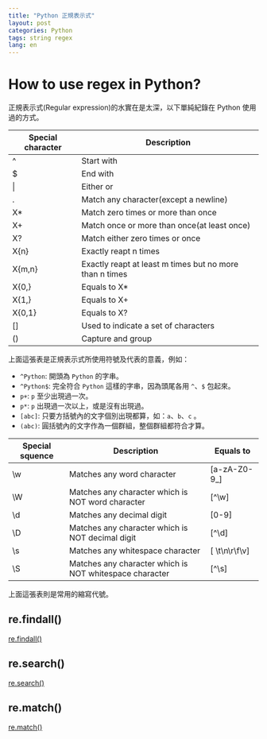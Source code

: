 ```yaml
---
title: "Python 正規表示式"
layout: post
categories: Python
tags: string regex
lang: en
---
```


How to use regex in Python?
===

正規表示式(Regular expression)的水實在是太深，以下單純紀錄在 Python 使用過的方式。

|Special character|Description|
|---|---|
|^     |Start with|
|$     |End with|
|\|    |Either or|
|.     |Match any character(except a newline)|
|X*    |Match zero times or more than once|
|X+    |Match once or more than once(at least once)|
|X?    |Match either zero times or once|
|X{n}  |Exactly reapt n times|
|X{m,n}|Exactly reapt at least m times but no more than n times|
|X{0,} |Equals to X*|
|X{1,} |Equals to X+|
|X{0,1}|Equals to X?|
|[]    |Used to indicate a set of characters|
|()    |Capture and group|

上面這張表是正規表示式所使用符號及代表的意義，例如：
- `^Python`: 開頭為 `Python` 的字串。
- `^Python$`: 完全符合 `Python` 這樣的字串，因為頭尾各用 `^`、`$` 包起來。
- `p+`: `p` 至少出現過一次。
- `p*`: `p` 出現過一次以上，或是沒有出現過。
- `[abc]`: 只要方括號內的文字個別出現都算，如：`a`、`b`、`c` 。
- `(abc)`: 圓括號內的文字作為一個群組，整個群組都符合才算。

|Special squence|Description|Equals to|
|---|---|---|
|\w|Matches any word character|[a-zA-Z0-9_]|
|\W|Matches any character which is NOT word character|[^\w]|
|\d|Matches any decimal digit|[0-9]|
|\D|Matches any character which is NOT decimal digit|[^\d]|
|\s|Matches any whitespace character|[ \t\n\r\f\v]|
|\S|Matches any character which is NOT whitespace character|[^\s]|

上面這張表則是常用的縮寫代號。

## re.findall()
[re.findall()](https://docs.python.org/3/library/re.html#re.findall)

## re.search()
[re.search()](https://docs.python.org/3/library/re.html#re.search)

## re.match()
[re.match()](https://docs.python.org/3/library/re.html#re.match)